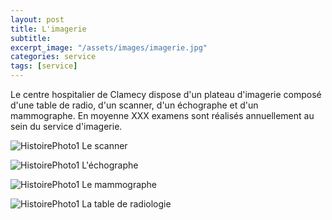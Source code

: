 ```yaml
---
layout: post
title: L'imagerie
subtitle:
excerpt_image: "/assets/images/imagerie.jpg"
categories: service
tags: [service]
---
```


Le centre hospitalier de Clamecy dispose d'un plateau d'imagerie composé d'une table de radio, d'un scanner, d'un échographe et d'un mammographe.
En moyenne XXX examens sont réalisés annuellement au sein du service d'imagerie.

![HistoirePhoto1](https://chclamecy.github.io/jekyll-theme-yat/assets/images/Scanner1.JPG)  Le scanner


![HistoirePhoto1](https://chclamecy.github.io/jekyll-theme-yat/assets/images/echographe.jpg)  L'échographe


![HistoirePhoto1](https://chclamecy.github.io/jekyll-theme-yat/assets/images/mammo.jpg)  Le mammographe


![HistoirePhoto1](https://chclamecy.github.io/jekyll-theme-yat/assets/images/radio.jpg)  La table de radiologie
